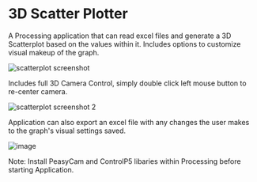 # 3D Scatter Plotter
A Processing application that can read excel files and generate a 3D Scatterplot based on the values within it. Includes options to customize visual makeup of the graph.

![scatterplot screenshot](https://github.com/user-attachments/assets/0788de4b-a86b-47b0-9a93-7d98a429a2a8)

Includes full 3D Camera Control, simply double click left mouse button to re-center camera.

![scatterplot screenshot 2](https://github.com/user-attachments/assets/476da6fb-1708-40c4-b068-6b8416e00473)

Application can also export an excel file with any changes the user makes to the graph's visual settings saved.

![image](https://github.com/user-attachments/assets/b83e131a-3e34-43cd-ad3d-523b66c4ee74)

Note: Install PeasyCam and ControlP5 libaries within Processing before starting Application.
